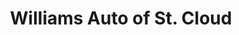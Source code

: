 ---
title: "Williams Auto of St. Cloud"
url: /st-cloud/williams-auto-of-st-cloud-highway-23-east/
shop: car repair
---